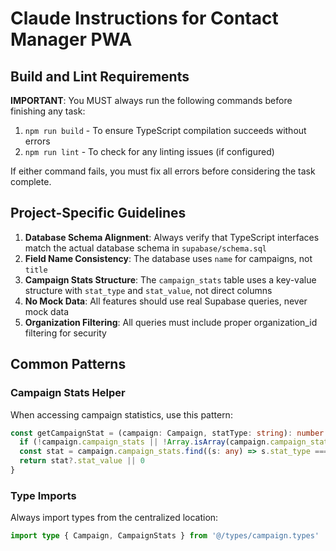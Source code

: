 # Claude Instructions for Contact Manager PWA

## Build and Lint Requirements

**IMPORTANT**: You MUST always run the following commands before finishing any task:

1. `npm run build` - To ensure TypeScript compilation succeeds without errors
2. `npm run lint` - To check for any linting issues (if configured)

If either command fails, you must fix all errors before considering the task complete.

## Project-Specific Guidelines

1. **Database Schema Alignment**: Always verify that TypeScript interfaces match the actual database schema in `supabase/schema.sql`
2. **Field Name Consistency**: The database uses `name` for campaigns, not `title`
3. **Campaign Stats Structure**: The `campaign_stats` table uses a key-value structure with `stat_type` and `stat_value`, not direct columns
4. **No Mock Data**: All features should use real Supabase queries, never mock data
5. **Organization Filtering**: All queries must include proper organization_id filtering for security

## Common Patterns

### Campaign Stats Helper
When accessing campaign statistics, use this pattern:
```typescript
const getCampaignStat = (campaign: Campaign, statType: string): number => {
  if (!campaign.campaign_stats || !Array.isArray(campaign.campaign_stats)) return 0
  const stat = campaign.campaign_stats.find((s: any) => s.stat_type === statType)
  return stat?.stat_value || 0
}
```

### Type Imports
Always import types from the centralized location:
```typescript
import type { Campaign, CampaignStats } from '@/types/campaign.types'
```